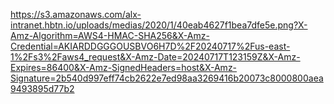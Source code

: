 https://s3.amazonaws.com/alx-intranet.hbtn.io/uploads/medias/2020/1/40eab4627f1bea7dfe5e.png?X-Amz-Algorithm=AWS4-HMAC-SHA256&X-Amz-Credential=AKIARDDGGGOUSBVO6H7D%2F20240717%2Fus-east-1%2Fs3%2Faws4_request&X-Amz-Date=20240717T123159Z&X-Amz-Expires=86400&X-Amz-SignedHeaders=host&X-Amz-Signature=2b540d997eff74cb2622e7ed98aa3269416b20073c8000800aea9493895d77b2
